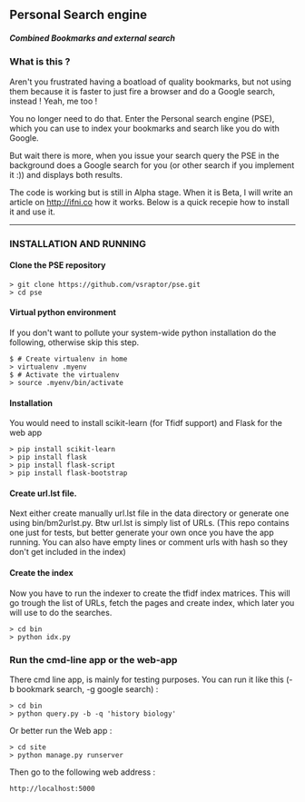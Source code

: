 ## Personal Search engine
##### Combined Bookmarks and external search

### What is this ?

Aren't you frustrated having a boatload of quality bookmarks, but not using them because it is faster to
just fire a browser and do a Google search, instead ! Yeah, me too !

You no longer need to do that. Enter the Personal search engine (PSE), which you can use to index your bookmarks and search like 
you do with Google.

But wait there is more, when you issue your search query the PSE in the background does a Google search for you (or other search if you implement it :))
and displays both results.

The code is working but is still in Alpha stage. When it is Beta, I will write an article on http://ifni.co how it works.
Below is a quick recepie how to install it and use it.

---

### INSTALLATION AND RUNNING

#### Clone the PSE repository

```
> git clone https://github.com/vsraptor/pse.git
> cd pse
```

#### Virtual python environment

If you don't want to pollute your system-wide python installation do the following, otherwise skip this step.

```
$ # Create virtualenv in home
> virtualenv .myenv
$ # Activate the virtualenv
> source .myenv/bin/activate
```

#### Installation

You would need to install scikit-learn (for Tfidf support) and Flask for the web app

```
> pip install scikit-learn
> pip install flask
> pip install flask-script
> pip install flask-bootstrap
```

#### Create url.lst file.

Next either create manually url.lst file in the data directory or generate one using bin/bm2urlst.py.
Btw url.lst is simply list of URLs. (This repo contains one just for tests, but better generate your own
once you have the app running. You can also have empty lines or comment urls with hash so they don't get included in the index)

#### Create the index

Now you have to run the indexer to create the tfidf index matrices.
This will go trough the list of URLs, fetch the pages and create index, which later
you will use to do the searches.

```
> cd bin
> python idx.py
```

### Run the cmd-line app or the web-app

There cmd line app, is mainly for testing purposes.
You can run it like this (-b bookmark search, -g google search) :

```
> cd bin
> python query.py -b -q 'history biology'
```

Or better run the Web app :

```
> cd site
> python manage.py runserver
```

Then go to the following web address :

```
http://localhost:5000
```




